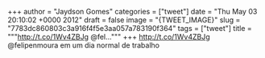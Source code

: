 
+++
author = "Jaydson Gomes"
categories = ["tweet"]
date = "Thu May 03 20:10:02 +0000 2012"
draft = false
image = "{TWEET_IMAGE}"
slug = "7783dc860803c3a916f4f5e3aa057a783190f364"
tags = ["tweet"]
title = """http://t.co/1Wv4ZBJg @fel..."""
+++
http://t.co/1Wv4ZBJg @felipenmoura em um dia normal de trabalho
